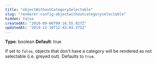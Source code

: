 ```yaml
---
title: "objectWithoutCategorySelectable"
slug: "renderer-config-objectwithoutcategoryselectable"
hidden: false
createdAt: "2018-09-06T09:16:55.927Z"
updatedAt: "2019-12-10T12:43:03.375Z"
---
```

**Type**: boolean
**Default**: true

If set to `false`, objects that don&#39;t have a category will be rendered as not selectable (i.e. greyed out). Defaults to `true`.
